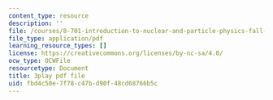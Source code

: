 ```yaml
---
content_type: resource
description: ''
file: /courses/8-701-introduction-to-nuclear-and-particle-physics-fall-2020/fbd4c50e7f78c47bd90f48cd68766b5c_DXf8JrCEaNk.pdf
file_type: application/pdf
learning_resource_types: []
license: https://creativecommons.org/licenses/by-nc-sa/4.0/
ocw_type: OCWFile
resourcetype: Document
title: 3play pdf file
uid: fbd4c50e-7f78-c47b-d90f-48cd68766b5c
---
```

